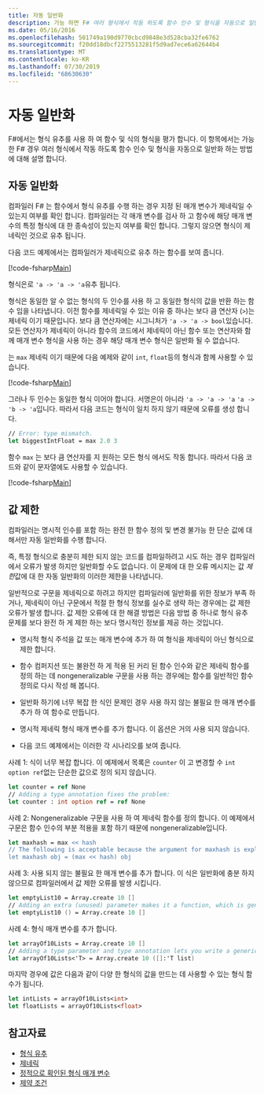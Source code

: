 ```yaml
---
title: 자동 일반화
description: 가능 하면 F# 여러 형식에서 작동 하도록 함수 인수 및 형식을 자동으로 일반화 하는 방법을 알아봅니다.
ms.date: 05/16/2016
ms.openlocfilehash: 501749a190d9770cbcd9848e3d528cba32fe6762
ms.sourcegitcommit: f20dd18dbcf2275513281f5d9ad7ece6a62644b4
ms.translationtype: MT
ms.contentlocale: ko-KR
ms.lasthandoff: 07/30/2019
ms.locfileid: "68630630"
---
```

# <a name="automatic-generalization"></a>자동 일반화

F#에서는 형식 유추를 사용 하 여 함수 및 식의 형식을 평가 합니다. 이 항목에서는 가능한 F# 경우 여러 형식에서 작동 하도록 함수 인수 및 형식을 자동으로 일반화 하는 방법에 대해 설명 합니다.

## <a name="automatic-generalization"></a>자동 일반화

컴파일러 F# 는 함수에서 형식 유추를 수행 하는 경우 지정 된 매개 변수가 제네릭일 수 있는지 여부를 확인 합니다. 컴파일러는 각 매개 변수를 검사 하 고 함수에 해당 매개 변수의 특정 형식에 대 한 종속성이 있는지 여부를 확인 합니다. 그렇지 않으면 형식이 제네릭인 것으로 유추 됩니다.

다음 코드 예제에서는 컴파일러가 제네릭으로 유추 하는 함수를 보여 줍니다.

[!code-fsharp[Main](~/samples/snippets/fsharp/lang-ref-3/snippet101.fs)]

형식은로 `'a -> 'a -> 'a`유추 됩니다.

형식은 동일한 알 수 없는 형식의 두 인수를 사용 하 고 동일한 형식의 값을 반환 하는 함수 임을 나타냅니다. 이전 함수를 제네릭일 수 있는 이유 중 하나는 보다 큼 연산자 (`>`)는 제네릭 이기 때문입니다. 보다 큼 연산자에는 시그니처가 `'a -> 'a -> bool`있습니다. 모든 연산자가 제네릭이 아니라 함수의 코드에서 제네릭이 아닌 함수 또는 연산자와 함께 매개 변수 형식을 사용 하는 경우 해당 매개 변수 형식은 일반화 될 수 없습니다.

는 `max` 제네릭 이기 때문에 다음 예제와 같이 `int`, `float`등의 형식과 함께 사용할 수 있습니다.

[!code-fsharp[Main](~/samples/snippets/fsharp/lang-ref-3/snippet102.fs)]

그러나 두 인수는 동일한 형식 이어야 합니다. 서명은이 아니라 `'a -> 'a -> 'a` `'a -> 'b -> 'a`입니다. 따라서 다음 코드는 형식이 일치 하지 않기 때문에 오류를 생성 합니다.

```fsharp
// Error: type mismatch.
let biggestIntFloat = max 2.0 3
```

함수 `max` 는 보다 큼 연산자를 지 원하는 모든 형식 에서도 작동 합니다. 따라서 다음 코드와 같이 문자열에도 사용할 수 있습니다.

[!code-fsharp[Main](~/samples/snippets/fsharp/lang-ref-3/snippet104.fs)]

## <a name="value-restriction"></a>값 제한

컴파일러는 명시적 인수를 포함 하는 완전 한 함수 정의 및 변경 불가능 한 단순 값에 대해서만 자동 일반화를 수행 합니다.

즉, 특정 형식으로 충분히 제한 되지 않는 코드를 컴파일하려고 시도 하는 경우 컴파일러에서 오류가 발생 하지만 일반화할 수도 없습니다. 이 문제에 대 한 오류 메시지는 값 *제한*값에 대 한 자동 일반화의 이러한 제한을 나타냅니다.

일반적으로 구문을 제네릭으로 하려고 하지만 컴파일러에 일반화를 위한 정보가 부족 하거나, 제네릭이 아닌 구문에서 적절 한 형식 정보를 실수로 생략 하는 경우에는 값 제한 오류가 발생 합니다. 값 제한 오류에 대 한 해결 방법은 다음 방법 중 하나로 형식 유추 문제를 보다 완전 하 게 제한 하는 보다 명시적인 정보를 제공 하는 것입니다.

- 명시적 형식 주석을 값 또는 매개 변수에 추가 하 여 형식을 제네릭이 아닌 형식으로 제한 합니다.

- 함수 컴퍼지션 또는 불완전 하 게 적용 된 커리 된 함수 인수와 같은 제네릭 함수를 정의 하는 데 nongeneralizable 구문을 사용 하는 경우에는 함수를 일반적인 함수 정의로 다시 작성 해 봅니다.

- 일반화 하기에 너무 복잡 한 식인 문제인 경우 사용 하지 않는 불필요 한 매개 변수를 추가 하 여 함수로 만듭니다.

- 명시적 제네릭 형식 매개 변수를 추가 합니다. 이 옵션은 거의 사용 되지 않습니다.

- 다음 코드 예제에서는 이러한 각 시나리오를 보여 줍니다.

사례 1: 식이 너무 복잡 합니다. 이 예제에서 목록은 `counter` 이 고 변경할 수 `int option ref`없는 단순한 값으로 정의 되지 않습니다.

```fsharp
let counter = ref None
// Adding a type annotation fixes the problem:
let counter : int option ref = ref None
```

사례 2: Nongeneralizable 구문을 사용 하 여 제네릭 함수를 정의 합니다. 이 예제에서 구문은 함수 인수의 부분 적용을 포함 하기 때문에 nongeneralizable입니다.

```fsharp
let maxhash = max << hash
// The following is acceptable because the argument for maxhash is explicit:
let maxhash obj = (max << hash) obj
```

사례 3: 사용 되지 않는 불필요 한 매개 변수를 추가 합니다. 이 식은 일반화에 충분 하지 않으므로 컴파일러에서 값 제한 오류를 발생 시킵니다.

```fsharp
let emptyList10 = Array.create 10 []
// Adding an extra (unused) parameter makes it a function, which is generalizable.
let emptyList10 () = Array.create 10 []
```

사례 4: 형식 매개 변수를 추가 합니다.

```fsharp
let arrayOf10Lists = Array.create 10 []
// Adding a type parameter and type annotation lets you write a generic value.
let arrayOf10Lists<'T> = Array.create 10 ([]:'T list)
```

마지막 경우에 값은 다음과 같이 다양 한 형식의 값을 만드는 데 사용할 수 있는 형식 함수가 됩니다.

```fsharp
let intLists = arrayOf10Lists<int>
let floatLists = arrayOf10Lists<float>
```

## <a name="see-also"></a>참고자료

- [형식 유추](../type-inference.md)
- [제네릭](index.md)
- [정적으로 확인된 형식 매개 변수](statically-resolved-type-parameters.md)
- [제약 조건](constraints.md)
